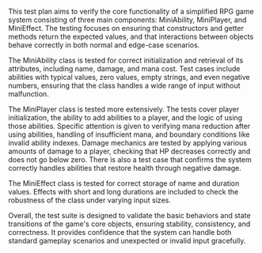 This test plan aims to verify the core functionality of a simplified RPG game system consisting of three main components: MiniAbility, MiniPlayer, and MiniEffect. The testing focuses on ensuring that constructors and getter methods return the expected values, and that interactions between objects behave correctly in both normal and edge-case scenarios.

The MiniAbility class is tested for correct initialization and retrieval of its attributes, including name, damage, and mana cost. Test cases include abilities with typical values, zero values, empty strings, and even negative numbers, ensuring that the class handles a wide range of input without malfunction.

The MiniPlayer class is tested more extensively. The tests cover player initialization, the ability to add abilities to a player, and the logic of using those abilities. Specific attention is given to verifying mana reduction after using abilities, handling of insufficient mana, and boundary conditions like invalid ability indexes. Damage mechanics are tested by applying various amounts of damage to a player, checking that HP decreases correctly and does not go below zero. There is also a test case that confirms the system correctly handles abilities that restore health through negative damage.

The MiniEffect class is tested for correct storage of name and duration values. Effects with short and long durations are included to check the robustness of the class under varying input sizes.

Overall, the test suite is designed to validate the basic behaviors and state transitions of the game's core objects, ensuring stability, consistency, and correctness. It provides confidence that the system can handle both standard gameplay scenarios and unexpected or invalid input gracefully.
